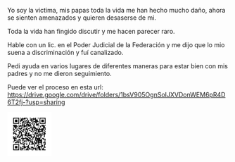 Yo soy la victima, mis papas toda la vida me han hecho mucho daño, ahora se sienten amenazados y quieren desaserse de mi.

Toda la vida han fingido discutir y me hacen parecer raro.

Hable con un lic. en el Poder Judicial de la Federación y me dijo que lo mio suena a discriminación y fuí canalizado.

Pedi ayuda en varios lugares de diferentes maneras para estar bien con mis padres y no me dieron seguimiento.

Puede ver el proceso en esta url:
https://drive.google.com/drive/folders/1bsV905OgnSoIJXVDonWEM6pR4D6T2fj-?usp=sharing

<img src="qr.png" width="100" height="100">
